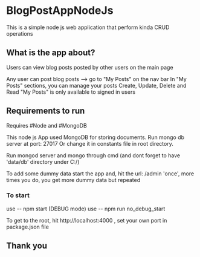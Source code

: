 # BlogPostAppNodeJs
This is a simple node js web application that perform kinda CRUD operations

## What is the app about?
Users can view blog posts posted by other users on the main page

Any user can post blog posts --> go to "My Posts" on the nav bar
In "My Posts" sections, you can manage your posts Create, Update, Delete and Read
"My Posts" is only available to signed in users


## Requirements to run
Requires #Node and #MongoDB

This node js App used MongoDB for storing documents.
Run mongo db server at port: 27017
Or change it in constants file in root directory.

Run mongod server and mongo through cmd
(and dont forget to have 'data/db' directory under C:/)

To add some dummy data start the app and, hit the url: /admin 'once', more times you do, you get more dummy data but repeated

### To start
use -- npm start (DEBUG mode)
use -- npm run no_debug_start

To get to the root, hit http://localhost:4000 , set your own port in package.json file

## Thank you

